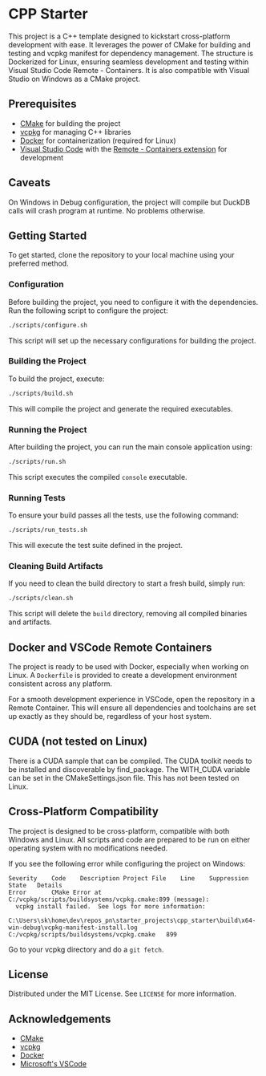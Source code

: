 # CPP Starter

This project is a C++ template designed to kickstart cross-platform development with ease. It leverages the power of CMake for building and testing and vcpkg manifest for dependency management. The structure is Dockerized for Linux, ensuring seamless development and testing within Visual Studio Code Remote - Containers. It is also compatible with Visual Studio on Windows as a CMake project.

## Prerequisites

- [CMake](https://cmake.org/download/) for building the project
- [vcpkg](https://github.com/microsoft/vcpkg) for managing C++ libraries
- [Docker](https://www.docker.com/get-started) for containerization (required for Linux)
- [Visual Studio Code](https://code.visualstudio.com/) with the [Remote - Containers extension](https://code.visualstudio.com/docs/remote/containers) for development

## Caveats

On Windows in Debug configuration, the project will compile but DuckDB calls will crash program at runtime. No problems otherwise.

## Getting Started

To get started, clone the repository to your local machine using your preferred method.

### Configuration

Before building the project, you need to configure it with the dependencies. Run the following script to configure the project:

```sh
./scripts/configure.sh
```

This script will set up the necessary configurations for building the project.

### Building the Project

To build the project, execute:

```sh
./scripts/build.sh
```

This will compile the project and generate the required executables.

### Running the Project

After building the project, you can run the main console application using:

```sh
./scripts/run.sh
```

This script executes the compiled `console` executable.

### Running Tests

To ensure your build passes all the tests, use the following command:

```sh
./scripts/run_tests.sh
```

This will execute the test suite defined in the project.

### Cleaning Build Artifacts

If you need to clean the build directory to start a fresh build, simply run:

```sh
./scripts/clean.sh
```

This script will delete the `build` directory, removing all compiled binaries and artifacts.

## Docker and VSCode Remote Containers

The project is ready to be used with Docker, especially when working on Linux. A `Dockerfile` is provided to create a development environment consistent across any platform.

For a smooth development experience in VSCode, open the repository in a Remote Container. This will ensure all dependencies and toolchains are set up exactly as they should be, regardless of your host system.

## CUDA (not tested on Linux)
There is a CUDA sample that can be compiled. The CUDA toolkit needs to be installed and discoverable by find_package. The WITH_CUDA variable can be set in the CMakeSettings.json file. This has not been tested on Linux.

## Cross-Platform Compatibility

The project is designed to be cross-platform, compatible with both Windows and Linux. All scripts and code are prepared to be run on either operating system with no modifications needed.

If you see the following error while configuring the project on Windows:

```
Severity	Code	Description	Project	File	Line	Suppression State	Details
Error		CMake Error at C:/vcpkg/scripts/buildsystems/vcpkg.cmake:899 (message):
  vcpkg install failed.  See logs for more information:
  C:\Users\sk\home\dev\repos_pn\starter_projects\cpp_starter\build\x64-win-debug\vcpkg-manifest-install.log		C:/vcpkg/scripts/buildsystems/vcpkg.cmake	899		
```

Go to your vcpkg directory and do a `git fetch`.



## License

Distributed under the MIT License. See `LICENSE` for more information.

## Acknowledgements

- [CMake](https://cmake.org/)
- [vcpkg](https://github.com/microsoft/vcpkg)
- [Docker](https://www.docker.com/)
- [Microsoft's VSCode](https://code.visualstudio.com/)

